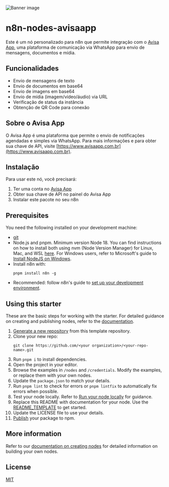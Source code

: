 ![Banner image](https://user-images.githubusercontent.com/10284570/173569848-c624317f-42b1-45a6-ab09-f0ea3c247648.png)

# n8n-nodes-avisaapp

Este é um nó personalizado para n8n que permite integração com o [Avisa App](https://www.avisaapp.com.br), uma plataforma de comunicação via WhatsApp para envio de mensagens, documentos e mídia.

## Funcionalidades

- Envio de mensagens de texto
- Envio de documentos em base64
- Envio de imagens em base64
- Envio de mídia (imagem/vídeo/áudio) via URL
- Verificação de status da instância
- Obtenção de QR Code para conexão

## Sobre o Avisa App

O Avisa App é uma plataforma que permite o envio de notificações agendadas e simples via WhatsApp. Para mais informações e para obter sua chave de API, visite [https://www.avisaapp.com.br](https://www.avisaapp.com.br).

## Instalação

Para usar este nó, você precisará:

1. Ter uma conta no [Avisa App](https://www.avisaapp.com.br)
2. Obter sua chave de API no painel do Avisa App
3. Instalar este pacote no seu n8n

## Prerequisites

You need the following installed on your development machine:

* [git](https://git-scm.com/downloads)
* Node.js and pnpm. Minimum version Node 18. You can find instructions on how to install both using nvm (Node Version Manager) for Linux, Mac, and WSL [here](https://github.com/nvm-sh/nvm). For Windows users, refer to Microsoft's guide to [Install NodeJS on Windows](https://docs.microsoft.com/en-us/windows/dev-environment/javascript/nodejs-on-windows).
* Install n8n with:
  ```
  pnpm install n8n -g
  ```
* Recommended: follow n8n's guide to [set up your development environment](https://docs.n8n.io/integrations/creating-nodes/build/node-development-environment/).

## Using this starter

These are the basic steps for working with the starter. For detailed guidance on creating and publishing nodes, refer to the [documentation](https://docs.n8n.io/integrations/creating-nodes/).

1. [Generate a new repository](https://github.com/n8n-io/n8n-nodes-starter/generate) from this template repository.
2. Clone your new repo:
   ```
   git clone https://github.com/<your organization>/<your-repo-name>.git
   ```
3. Run `pnpm i` to install dependencies.
4. Open the project in your editor.
5. Browse the examples in `/nodes` and `/credentials`. Modify the examples, or replace them with your own nodes.
6. Update the `package.json` to match your details.
7. Run `pnpm lint` to check for errors or `pnpm lintfix` to automatically fix errors when possible.
8. Test your node locally. Refer to [Run your node locally](https://docs.n8n.io/integrations/creating-nodes/test/run-node-locally/) for guidance.
9. Replace this README with documentation for your node. Use the [README_TEMPLATE](README_TEMPLATE.md) to get started.
10. Update the LICENSE file to use your details.
11. [Publish](https://docs.npmjs.com/packages-and-modules/contributing-packages-to-the-registry) your package to npm.

## More information

Refer to our [documentation on creating nodes](https://docs.n8n.io/integrations/creating-nodes/) for detailed information on building your own nodes.

## License

[MIT](https://github.com/n8n-io/n8n-nodes-starter/blob/master/LICENSE.md)
